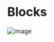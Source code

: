 # Blocks

![image](https://user-images.githubusercontent.com/43242004/175108911-9234bafe-3578-47b1-8160-96488d4e21be.png)
